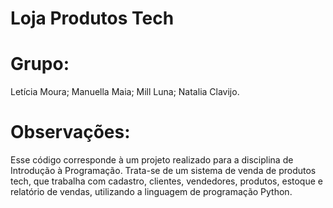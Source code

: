 # Loja Produtos Tech

# Grupo:
Letícia Moura;
Manuella Maia;
Mill Luna;
Natalia Clavijo.

# Observações:
Esse código corresponde à um projeto realizado para a disciplina de Introdução à Programação. Trata-se de um sistema de venda de produtos tech, que trabalha com cadastro, clientes, vendedores, produtos, estoque e relatório de vendas, utilizando a linguagem de programação Python. 
